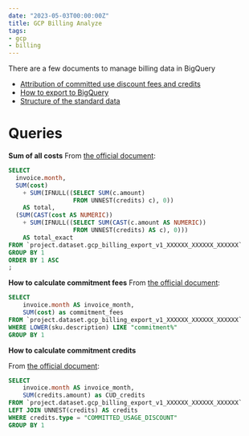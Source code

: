 ```yaml
---
date: "2023-05-03T00:00:00Z"
title: GCP Billing Analyze
tags:
- gcp
- billing
---
```


There are a few documents to manage billing data in BigQuery
- [Attribution of committed use discount fees and credits](https://cloud.google.com/docs/cuds-attribution)
- [How to export to BigQuery](https://cloud.google.com/billing/docs/how-to/export-data-bigquery)
- [Structure of the standard data](https://cloud.google.com/billing/docs/how-to/export-data-bigquery-tables/standard-usage)

# Queries

**Sum of all costs**
From [the official document](https://cloud.google.com/billing/docs/how-to/bq-examples#sum-costs-per-invoice):

```sql
SELECT
  invoice.month,
  SUM(cost)
    + SUM(IFNULL((SELECT SUM(c.amount)
                  FROM UNNEST(credits) c), 0))
    AS total,
  (SUM(CAST(cost AS NUMERIC))
    + SUM(IFNULL((SELECT SUM(CAST(c.amount AS NUMERIC))
                  FROM UNNEST(credits) AS c), 0)))
    AS total_exact
FROM `project.dataset.gcp_billing_export_v1_XXXXXX_XXXXXX_XXXXXX`
GROUP BY 1
ORDER BY 1 ASC
;
```

**How to calculate commitment fees**
From [the official document](https://cloud.google.com/billing/docs/how-to/bq-examples#cud-fees):

```sql
SELECT
    invoice.month AS invoice_month,
    SUM(cost) as commitment_fees
FROM `project.dataset.gcp_billing_export_v1_XXXXXX_XXXXXX_XXXXXX`
WHERE LOWER(sku.description) LIKE "commitment%"
GROUP BY 1
```

**How to calculate commitment credits**

From [the official document](https://cloud.google.com/billing/docs/how-to/bq-examples#cud-credits):

```sql
SELECT
    invoice.month AS invoice_month,
    SUM(credits.amount) as CUD_credits
FROM `project.dataset.gcp_billing_export_v1_XXXXXX_XXXXXX_XXXXXX`
LEFT JOIN UNNEST(credits) AS credits
WHERE credits.type = "COMMITTED_USAGE_DISCOUNT"
GROUP BY 1
```
